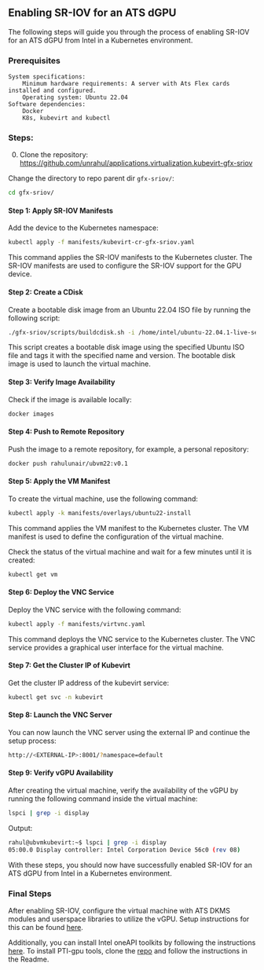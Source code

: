## Enabling SR-IOV for an ATS dGPU

The following steps will guide you through the process of enabling SR-IOV for an ATS dGPU from Intel in a Kubernetes environment.


### Prerequisites

    System specifications:
        Minimum hardware requirements: A server with Ats Flex cards installed and configured. 
        Operating system: Ubuntu 22.04
    Software dependencies:
        Docker
        K8s, kubevirt and kubectl

### Steps:

0. Clone the repository: https://github.com/unrahul/applications.virtualization.kubevirt-gfx-sriov

Change the directory to repo parent dir `gfx-sriov/`:


```bash
cd gfx-sriov/
```

#### Step 1: Apply SR-IOV Manifests

Add the device to the Kubernetes namespace:

```bash
kubectl apply -f manifests/kubevirt-cr-gfx-sriov.yaml
```

This command applies the SR-IOV manifests to the Kubernetes cluster. The SR-IOV manifests are used to configure the SR-IOV support for the GPU device.

#### Step 2: Create a CDisk

Create a bootable disk image from an Ubuntu 22.04 ISO file by running the following script:

```bash
./gfx-sriov/scripts/buildcdisk.sh -i /home/intel/ubuntu-22.04.1-live-server-amd64.iso  -t docker.io/rahulunair/ubvm22:v0.1
```

This script creates a bootable disk image using the specified Ubuntu ISO file and tags it with the specified name and version. The bootable disk image is used to launch the virtual machine.

#### Step 3: Verify Image Availability

Check if the image is available locally:

```bash
docker images
```

#### Step 4: Push to Remote Repository

Push the image to a remote repository, for example, a personal repository:

```bash
docker push rahulunair/ubvm22:v0.1
```

#### Step 5: Apply the VM Manifest

To create the virtual machine, use the following command:

```bash
kubectl apply -k manifests/overlays/ubuntu22-install
```

This command applies the VM manifest to the Kubernetes cluster. The VM manifest is used to define the configuration of the virtual machine.

Check the status of the virtual machine and wait for a few minutes until it is created:

```bash
kubectl get vm
```

#### Step 6: Deploy the VNC Service

Deploy the VNC service with the following command:

```bash
kubectl apply -f manifests/virtvnc.yaml
```

This command deploys the VNC service to the Kubernetes cluster. The VNC service provides a graphical user interface for the virtual machine.


#### Step 7: Get the Cluster IP of Kubevirt

Get the cluster IP address of the kubevirt service:

```bash
kubectl get svc -n kubevirt
```

#### Step 8: Launch the VNC Server

You can now launch the VNC server using the external IP and continue the setup process:

```bash
http://<EXTERNAL-IP>:8001/?namespace=default
```


#### Step 9: Verify vGPU Availability

After creating the virtual machine, verify the availability of the vGPU by running the following command inside the virtual machine:

```bash
lspci | grep -i display
```

Output:

```bash
rahul@ubvmkubevirt:~$ lspci | grep -i display
05:00.0 Display controller: Intel Corporation Device 56c0 (rev 08)
```

With these steps, you should now have successfully enabled SR-IOV for an ATS dGPU from Intel in a Kubernetes environment.

### Final Steps

After enabling SR-IOV, configure the virtual machine with ATS DKMS modules and userspace libraries to utilize the vGPU. Setup instructions for this can be found [here](https://dgpu-docs.intel.com/installation-guides/ubuntu/ubuntu-jammy-dc.html).


Additionally, you can install Intel oneAPI toolkits by following the instructions [here](https://www.intel.com/content/www/us/en/develop/documentation/installation-guide-for-intel-oneapi-toolkits-linux/top/installation/install-using-package-managers/apt.html). To install PTI-gpu tools, clone the [repo](https://github.com/intel/pti-gpu) and follow the instructions in the Readme.




